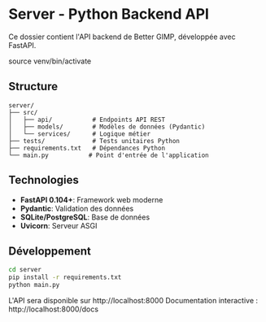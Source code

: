 # Server - Python Backend API

Ce dossier contient l'API backend de Better GIMP, développée avec FastAPI.

source venv/bin/activate

## Structure

```
server/
├── src/
│   ├── api/           # Endpoints API REST
│   ├── models/        # Modèles de données (Pydantic)
│   └── services/      # Logique métier
├── tests/             # Tests unitaires Python
├── requirements.txt   # Dépendances Python
└── main.py           # Point d'entrée de l'application
```

## Technologies

- **FastAPI 0.104+**: Framework web moderne
- **Pydantic**: Validation des données
- **SQLite/PostgreSQL**: Base de données
- **Uvicorn**: Serveur ASGI

## Développement

```bash
cd server
pip install -r requirements.txt
python main.py
```

L'API sera disponible sur http://localhost:8000
Documentation interactive : http://localhost:8000/docs
